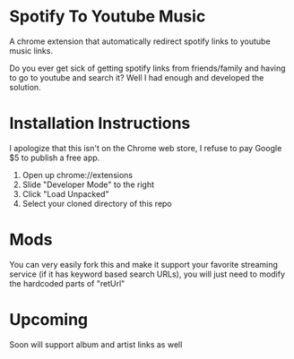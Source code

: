 ﻿# Spotify To Youtube Music
A chrome extension that automatically redirect spotify links to youtube music links.

Do you ever get sick of getting spotify links from friends/family and having to go to youtube and search it? Well I had enough and developed the solution.

# Installation Instructions
I apologize that this isn't on the Chrome web store, I refuse to pay Google $5 to publish a free app. 
1. Open up chrome://extensions
2. Slide "Developer Mode" to the right
3. Click "Load Unpacked"
4. Select your cloned directory of this repo

# Mods
You can very easily fork this and make it support your favorite streaming service (if it has keyword based search URLs), you will just need to modify the hardcoded parts of "retUrl" 

# Upcoming
Soon will support album and artist links as well

